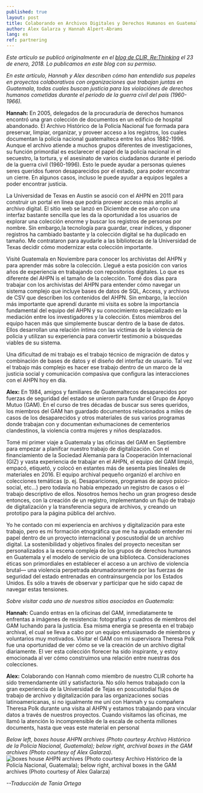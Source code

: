 ```yaml
---
published: true
layout: post
title: Colaborando en Archivos Digitales y Derechos Humanos en Guatemala
author: Alex Galarza y Hannah Alpert-Abrams
lang: es
ref: partnering
---
```

*Este artículo se publicó originalmente en el [blog de CLIR, Re:Thinking](https://www.clir.org/2018/01/partnering-digital-archives-human-rights-guatemala/) el 23 de enero, 2018. Lo publicamos en este blog con su permiso.*

*En este artículo, Hannah y Alex describen cómo han entendido sus papeles en proyectos colaborativos con organizaciones que trabajan juntas en Guatemala, todas cuales buscan justicia para las violaciónes de derechos humanos cometidas durante el periodo de la guerra civil del país (1960-1966).* 

**Hannah:** En 2005, delegados de la procuraduría de derechos humanos encontró una gran colección  de documentos en un edificio de hospital abandonado. El Archivo Histórico de la Policía Nacional fue formada para preservar, limpiar, organizar, y proveer acceso a los registros, los cuales documentan la policía nacional guatemalteca entre los años 1882-1996. Aunque el archivo atiende a muchos grupos diferentes de investigaciones, su función primordial es esclarecer el papel de la policía nacional in el secuestro, la tortura, y el asesinato de varios ciudadanos durante el periodo de la guerra civil (1960-1996). Esto le puede ayudar a personas quienes seres queridos fueron desaparecidos por el estado, para poder encontrar un cierre. En algunos casos, incluso le puede ayudar a equipos legales a poder encontrar justicia. 

La Universidad de Texas en Austin se asoció con el AHPN en 2011 para construir un portal en línea que podría proveer acceso más amplio al archivo digital. El sitio web se lanzó en Diciembre de ese año con una interfaz bastante sencilla que les da la oportunidad a los usuarios de explorar una colección enorme y buscar los registros de personas por nombre. Sin embargo,la tecnología para guardar, crear índices, y disponer registros ha cambiado bastante y la colección digital se ha duplicado en tamaño. Me contrataron para ayudarle a las bibliotecas de la Universidad de Texas decidir cómo modernizar esta colección importante.

Visité Guatemala en Noviembre para conocer los archivistas del AHPN y para aprender más sobre la colección. Llegué a esta posición con varios años de experiencia en trabajando con repositorios digitales. Lo que es diferente del AHPN is el tamaño de la colección. Tomé dos días para trabajar con los archivistas del AHPN para entender cómo navegar un sistema complejo que incluye bases de datos de SQL, Access, y archivos de CSV que describen los contenidos del AHPN. Sin embargo, la lección más importante que aprendí durante mi visita es sobre la importancia fundamental del equipo del AHPN y su conocimiento especializado en la mediación entre los investigadores y la colección. Estos miembros del equipo hacen más que simplemente buscar dentro de la base de datos. Ellos desarrollan una relación íntima con las víctimas de la violencia de policia y utilizan su experiencia para convertir testimonio a búsquedas viables de su sistema.

Una dificultad de mi trabajo es el trabajo técnico de migración de datos y combinación de bases de datos y el diseño del interfaz de usuario. Tal vez el trabajo más complejo es hacer ese trabajo dentro de un marco de la justicia social y comunicación compasiva que configura las interacciones con el AHPN hoy en día. 

**Alex:** En 1984, amigos y familiares de Guatemaltecos desaparecidos por fuerzas de seguridad del estado se unieron para fundar el Grupo de Apoyo Mutuo (GAM). En el curso de tres décadas de buscar sus seres queridos, los miembros del GAM han guardado documentos relacionados a miles de casos de los desaparecidos y otros materiales de sus varios programas donde trabajan con y documentan exhumaciones de cementerios clandestinos, la violencia contra mujeres y niños desplazados. 

Tomé mi primer viaje a Guatemala y las oficinas del GAM en Septiembre para empezar a planifcar nuestro trabajo de digitalización. Con el financiamiento de la Sociedad Alemania para la Cooperación Internacional (GIZ) y vasta experiencia de trabajar en el AHPN, el equipo del GAM limpió, empacó, etiquetó, y colocó en estantes más de sesenta pies lineales de materiales en 2016. El  equipo archival pequeño organizó el archivo en colecciones temáticas (p. ej. Desapariciones, programas de apoyo psico-social, etc…) pero todavía no había empezado un registro de casos o el trabajo descriptivo de ellos. Nosotros hemos hecho un gran progreso desde entonces, con la creación de un registro, implementando un flujo de trabajo de digitalización y la transferencia segura de archivos, y creando un prototipo para la página pública del archivo.

Yo he contado con mi experiencia en archivos y digitalización para este trabajo, pero es mi formación etnográfica que me ha ayudado entender mi papel dentro de un proyecto internacional y poscustodial de un archivo digital. La sostenibilidad y objetivos finales del proyecto necesitan ser personalizados a la escena compleja de los grupos de derechos humanos en Guatemala y el modelo de servicio de una biblioteca. Consideraciones éticas son primordiales en establecer el acceso a un archivo de violencia brutal— una violencia perpetrada abrumadoramente por las fuerzas de seguridad del estado entrenadas en contrainsurgencia por los Estados Unidos. Es sólo a través de observar y participar que he sido capaz de navegar estas tensiones. 

*Sobre visitar cada uno de nuestros sitios asociados en Guatemala:*

**Hannah:** Cuando entras en la oficinas del GAM, inmediatamente te enfrentas a imágenes de resistencia: fotografías y cuadros de miembros del GAM luchando para la justicia. Esa misma energía se presenta en el trabajo archival, el cual se lleva a cabo por un equipo entusiasmado de miembros y voluntarios muy motivados. Visitar el GAM con mi supervisora Theresa Polk fue una oportunidad de ver cómo se ve la creación de un archivo digital diariamente. El ver esta colección florecer ha sido inspirante, y estoy emocionada al ver cómo construimos una relación entre nuestras dos colecciones. 

**Alex:** Colaborando con Hannah como miembro de nuestro CLIR cohorte ha sido tremendamente útil y satisfactoria. No sólo hemos trabajado con la gran experiencia de la Universidad de Tejas en poscustodial flujos de trabajo de archivo y digitalización para las organizaciones socias latinoamericanas, si no igualmente me uní con Hannah y su compañera Theresa Polk durante una visita al AHPN y estamos trabajando para vincular datos a través de nuestros proyectos. Cuando visitamos las oficinas, me llamó la atención lo incomprensible de la escala de ochenta millones documents, hasta que veas este material en personal 

_Below left, boxes house AHPN archives (Photo courtesy Archivo Histórico de la Policía Nacional, Guatemala); below right, archival boxes in the GAM archives (Photo courtesy of Alex Galarza)._
![boxes house AHPN archives (Photo courtesy Archivo Histórico de la Policía Nacional, Guatemala); below right, archival boxes in the GAM archives (Photo courtesy of Alex Galarza)]({{site.baseurl}}/images/boxes.jpg)

*--Traducción de Tania Ortega*
